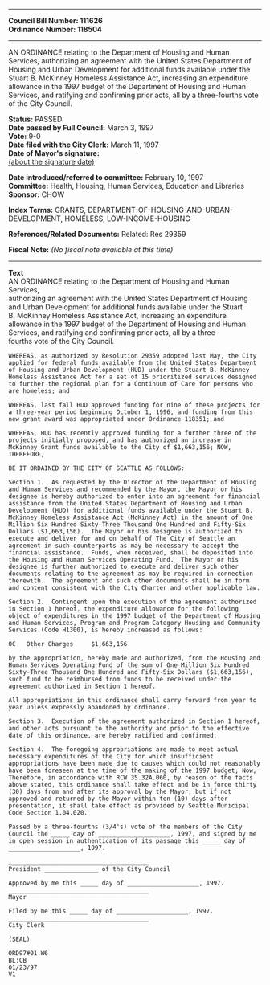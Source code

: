 * * * * *  
  
**Council Bill Number: [](#h0)[](#h2)111626**   
**Ordinance Number: 118504**  
  
* * * * *  
  
AN ORDINANCE relating to the Department of Housing and Human Services, authorizing an agreement with the United States Department of Housing and Urban Development for additional funds available under the Stuart B. McKinney Homeless Assistance Act, increasing an expenditure allowance in the 1997 budget of the Department of Housing and Human Services, and ratifying and confirming prior acts, all by a three-fourths vote of the City Council.  
  
**Status:** PASSED   
**Date passed by Full Council:** March 3, 1997   
**Vote:** 9-0   
**Date filed with the City Clerk:** March 11, 1997   
**Date of Mayor's signature:**   
[(about the signature date)](/~public/approvaldate.htm)   
  
  
**Date introduced/referred to committee:** February 10, 1997   
**Committee:** Health, Housing, Human Services, Education and Libraries   
**Sponsor:** CHOW   
  
**Index Terms:** GRANTS, DEPARTMENT-OF-HOUSING-AND-URBAN-DEVELOPMENT, HOMELESS, LOW-INCOME-HOUSING  
  
**References/Related Documents:** Related: Res 29359  
  
**Fiscal Note:** *(No fiscal note available at this time)*  
  
* * * * *  
  
**Text**  
    AN ORDINANCE relating to the Department of Housing and Human Services,  
    authorizing an agreement with the United States Department of Housing  
    and Urban Development for additional funds available under the Stuart  
    B. McKinney Homeless Assistance Act, increasing an expenditure  
    allowance in the 1997 budget of the Department of Housing and Human  
    Services, and ratifying and confirming prior acts, all by a three-  
    fourths vote of the City Council.  
  
    WHEREAS, as authorized by Resolution 29359 adopted last May, the City  
    applied for federal funds available from the United States Department  
    of Housing and Urban Development (HUD) under the Stuart B. McKinney  
    Homeless Assistance Act for a set of 15 prioritized services designed  
    to further the regional plan for a Continuum of Care for persons who  
    are homeless; and  
  
    WHEREAS, last fall HUD approved funding for nine of these projects for  
    a three-year period beginning October 1, 1996, and funding from this  
    new grant award was appropriated under Ordinance 118351; and  
  
    WHEREAS, HUD has recently approved funding for a further three of the  
    projects initially proposed, and has authorized an increase in  
    McKinney Grant funds available to the City of $1,663,156; NOW,  
    THEREFORE,  
  
    BE IT ORDAINED BY THE CITY OF SEATTLE AS FOLLOWS:  
  
    Section 1.  As requested by the Director of the Department of Housing  
    and Human Services and recommended by the Mayor, the Mayor or his  
    designee is hereby authorized to enter into an agreement for financial  
    assistance from the United States Department of Housing and Urban  
    Development (HUD) for additional funds available under the Stuart B.  
    McKinney Homeless Assistance Act (McKinney Act) in the amount of One  
    Million Six Hundred Sixty-Three Thousand One Hundred and Fifty-Six  
    Dollars ($1,663,156).  The Mayor or his designee is authorized to  
    execute and deliver for and on behalf of The City of Seattle an  
    agreement in such counterparts as may be necessary to accept the  
    financial assistance.  Funds, when received, shall be deposited into  
    the Housing and Human Services Operating Fund.  The Mayor or his  
    designee is further authorized to execute and deliver such other  
    documents relating to the agreement as may be required in connection  
    therewith.  The agreement and such other documents shall be in form  
    and content consistent with the City Charter and other applicable law.  
  
    Section 2.  Contingent upon the execution of the agreement authorized  
    in Section 1 hereof, the expenditure allowance for the following  
    object of expenditures in the 1997 budget of the Department of Housing  
    and Human Services, Program and Program Category Housing and Community  
    Services (Code H1300), is hereby increased as follows:  
  
    OC   Other Charges     $1,663,156  
  
    by the appropriation, hereby made and authorized, from the Housing and  
    Human Services Operating Fund of the sum of One Million Six Hundred  
    Sixty-Three Thousand One Hundred and Fifty-Six Dollars ($1,663,156),  
    such fund to be reimbursed from funds to be received under the  
    agreement authorized in Section 1 hereof.  
  
    All appropriations in this ordinance shall carry forward from year to  
    year unless expressly abandoned by ordinance.  
  
    Section 3.  Execution of the agreement authorized in Section 1 hereof,  
    and other acts pursuant to the authority and prior to the effective  
    date of this ordinance, are hereby ratified and confirmed.  
  
    Section 4.  The foregoing appropriations are made to meet actual  
    necessary expenditures of the City for which insufficient  
    appropriations have been made due to causes which could not reasonably  
    have been foreseen at the time of the making of the 1997 budget; Now,  
    Therefore, in accordance with RCW 35.32A.060, by reason of the facts  
    above stated, this ordinance shall take effect and be in force thirty  
    (30) days from and after its approval by the Mayor, but if not  
    approved and returned by the Mayor within ten (10) days after  
    presentation, it shall take effect as provided by Seattle Municipal  
    Code Section 1.04.020.  
  
    Passed by a three-fourths (3/4's) vote of the members of the City  
    Council the _____ day of ____________________, 1997, and signed by me  
    in open session in authentication of its passage this _____ day of  
    ____________________, 1997.  
  
    _______________________________________  
    President _______________ of the City Council  
  
    Approved by me this _____ day of ____________________, 1997.  
    _______________________________________  
    Mayor  
  
    Filed by me this _____ day of ____________________, 1997.  
    _______________________________________  
    City Clerk  
  
    (SEAL)  
  
    ORD97#01.W6  
    BL:CB  
    01/23/97  
    V1  
